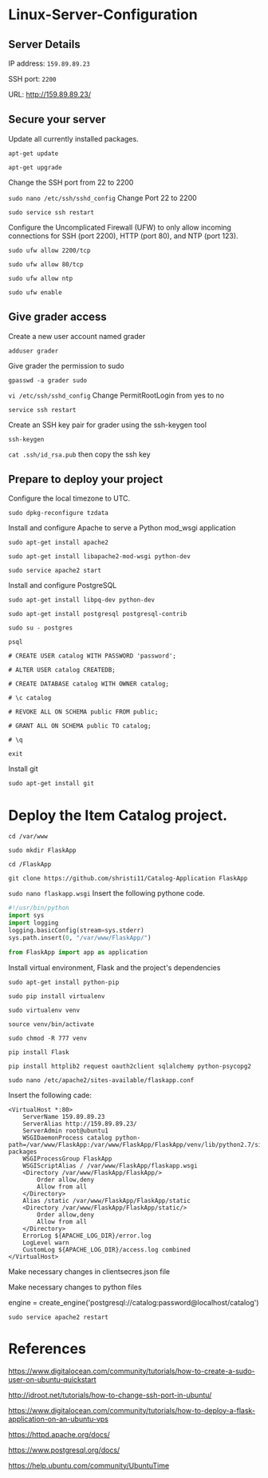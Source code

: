 # Linux-Server-Configuration

## Server Details
IP address: `159.89.89.23`

SSH port: `2200`

URL: http://159.89.89.23/

## Secure your server

Update all currently installed packages.

`apt-get update` 

`apt-get upgrade` 

Change the SSH port from 22 to 2200

`sudo nano /etc/ssh/sshd_config` Change Port 22 to 2200

`sudo service ssh restart`

Configure the Uncomplicated Firewall (UFW) to only allow incoming connections for SSH (port 2200), HTTP (port 80), and NTP (port 123).

`sudo ufw allow 2200/tcp`

`sudo ufw allow 80/tcp`

`sudo ufw allow ntp`

`sudo ufw enable`

## Give grader access

Create a new user account named grader

`adduser grader`

Give grader the permission to sudo

`gpasswd -a grader sudo`

`vi /etc/ssh/sshd_config` Change PermitRootLogin from yes to no

`service ssh restart`

Create an SSH key pair for grader using the ssh-keygen tool

`ssh-keygen`

`cat .ssh/id_rsa.pub` then copy the ssh key

## Prepare to deploy your project

Configure the local timezone to UTC.

`sudo dpkg-reconfigure tzdata`

Install and configure Apache to serve a Python mod_wsgi application

`sudo apt-get install apache2`

`sudo apt-get install libapache2-mod-wsgi python-dev`

`sudo service apache2 start`

 Install and configure PostgreSQL   
 
 `sudo apt-get install libpq-dev python-dev`
 
 `sudo apt-get install postgresql postgresql-contrib`
 
 `sudo su - postgres`
 
 `psql`
 
`# CREATE USER catalog WITH PASSWORD 'password';`

`# ALTER USER catalog CREATEDB;`

`# CREATE DATABASE catalog WITH OWNER catalog;`

`# \c catalog`

`# REVOKE ALL ON SCHEMA public FROM public; `

`# GRANT ALL ON SCHEMA public TO catalog;`

`# \q`

`exit`

Install git 

`sudo apt-get install git`

# Deploy the Item Catalog project.

`cd /var/www`

`sudo mkdir FlaskApp`

`cd /FlaskApp`

`git clone https://github.com/shristi11/Catalog-Application FlaskApp `

`sudo nano flaskapp.wsgi` Insert the following pythone code.

```python
#!/usr/bin/python
import sys
import logging
logging.basicConfig(stream=sys.stderr)
sys.path.insert(0, "/var/www/FlaskApp/")

from FlaskApp import app as application
```
Install virtual environment, Flask and the project's dependencies

`sudo apt-get install python-pip`

`sudo pip install virtualenv`

`sudo virtualenv venv`

`source venv/bin/activate`

`sudo chmod -R 777 venv`

`pip install Flask`

`pip install httplib2 request oauth2client sqlalchemy python-psycopg2`

`sudo nano /etc/apache2/sites-available/flaskapp.conf`

Insert the following cade:

```
<VirtualHost *:80>
    ServerName 159.89.89.23
    ServerAlias http://159.89.89.23/
    ServerAdmin root@ubuntu1
    WSGIDaemonProcess catalog python-path=/var/www/FlaskApp:/var/www/FlaskApp/FlaskApp/venv/lib/python2.7/site-packages
    WSGIProcessGroup FlaskApp
    WSGIScriptAlias / /var/www/FlaskApp/flaskapp.wsgi
    <Directory /var/www/FlaskApp/FlaskApp/>
        Order allow,deny
        Allow from all
    </Directory>
    Alias /static /var/www/FlaskApp/FlaskApp/static
    <Directory /var/www/FlaskApp/FlaskApp/static/>
        Order allow,deny
        Allow from all
    </Directory>
    ErrorLog ${APACHE_LOG_DIR}/error.log
    LogLevel warn
    CustomLog ${APACHE_LOG_DIR}/access.log combined
</VirtualHost>
```
Make necessary changes in clientsecres.json file

Make necessary changes to python files

engine = create_engine('postgresql://catalog:password@localhost/catalog')

`sudo service apache2 restart`

# References

https://www.digitalocean.com/community/tutorials/how-to-create-a-sudo-user-on-ubuntu-quickstart

http://idroot.net/tutorials/how-to-change-ssh-port-in-ubuntu/

https://www.digitalocean.com/community/tutorials/how-to-deploy-a-flask-application-on-an-ubuntu-vps

https://httpd.apache.org/docs/

https://www.postgresql.org/docs/

https://help.ubuntu.com/community/UbuntuTime



